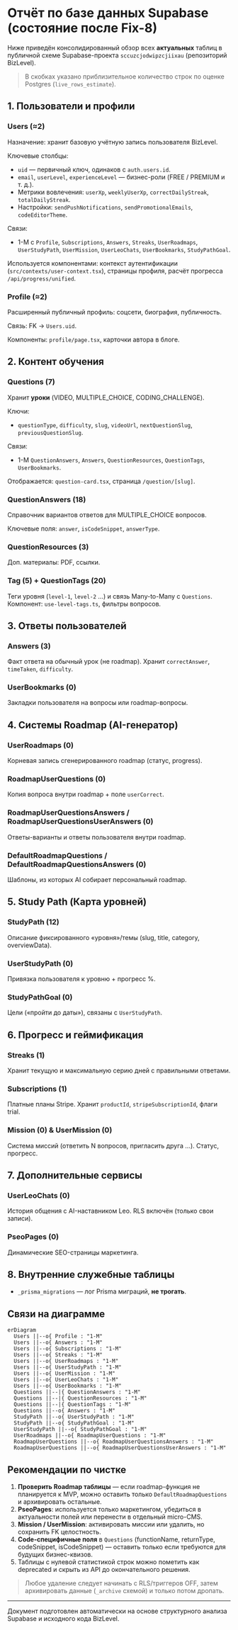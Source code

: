 # Отчёт по базе данных Supabase (состояние после Fix-8)

Ниже приведён консолидированный обзор всех **актуальных** таблиц в публичной схеме Supabase-проекта `sccuzcjodwipzcjiixau` (репозиторий BizLevel).

> В скобках указано приблизительное количество строк по оценке Postgres (`live_rows_estimate`).

## 1. Пользователи и профили

### Users (≈2)
Назначение: хранит базовую учётную запись пользователя BizLevel.

Ключевые столбцы:
- `uid` — первичный ключ, одинаков с `auth.users.id`.
- `email`, `userLevel`, `experienceLevel` — бизнес-роли (FREE / PREMIUM и т. д.).
- Метрики вовлечения: `userXp`, `weeklyUserXp`, `correctDailyStreak`, `totalDailyStreak`.
- Настройки: `sendPushNotifications`, `sendPromotionalEmails`, `codeEditorTheme`.

Связи:
- 1-M с `Profile`, `Subscriptions`, `Answers`, `Streaks`, `UserRoadmaps`, `UserStudyPath`, `UserMission`, `UserLeoChats`, `UserBookmarks`, `StudyPathGoal`.

Используется компонентами: контекст аутентификации (`src/contexts/user-context.tsx`), страницы профиля, расчёт прогресса `/api/progress/unified`.

### Profile (≈2)
Расширенный публичный профиль: соцсети, биография, публичность.

Связь: FK → `Users.uid`.

Компоненты: `profile/page.tsx`, карточки автора в блоге.

## 2. Контент обучения

### Questions (7)
Хранит **уроки** (VIDEO, MULTIPLE_CHOICE, CODING_CHALLENGE).

Ключи:
- `questionType`, `difficulty`, `slug`, `videoUrl`, `nextQuestionSlug`, `previousQuestionSlug`.

Связи:
- 1-M `QuestionAnswers`, `Answers`, `QuestionResources`, `QuestionTags`, `UserBookmarks`.

Отображается: `question-card.tsx`, страница `/question/[slug]`.

### QuestionAnswers (18)
Справочник вариантов ответов для MULTIPLE_CHOICE вопросов.

Ключевые поля: `answer`, `isCodeSnippet`, `answerType`.

### QuestionResources (3)
Доп. материалы: PDF, ссылки.

### Tag (5) + QuestionTags (20)
Теги уровня (`level-1`, `level-2` …) и связь Many-to-Many с `Questions`.
Компонент: `use-level-tags.ts`, фильтры вопросов.

## 3. Ответы пользователей

### Answers (3)
Факт ответа на обычный урок (не roadmap). Хранит `correctAnswer`, `timeTaken`, `difficulty`.

### UserBookmarks (0)
Закладки пользователя на вопросы или roadmap-вопросы.

## 4. Системы Roadmap (AI-генератор)

### UserRoadmaps (0)
Корневая запись сгенерированного roadmap (статус, progress).

### RoadmapUserQuestions (0)
Копия вопроса внутри roadmap + поле `userCorrect`.

### RoadmapUserQuestionsAnswers / RoadmapUserQuestionsUserAnswers (0)
Ответы-варианты и ответы пользователя внутри roadmap.

### DefaultRoadmapQuestions / DefaultRoadmapQuestionsAnswers (0)
Шаблоны, из которых AI собирает персональный roadmap.

## 5. Study Path (Карта уровней)

### StudyPath (12)
Описание фиксированного «уровня»/темы (slug, title, category, overviewData).

### UserStudyPath (0)
Привязка пользователя к уровню + прогресс %.

### StudyPathGoal (0)
Цели («пройти до даты»), связаны с `UserStudyPath`.

## 6. Прогресс и геймификация

### Streaks (1)
Хранит текущую и максимальную серию дней с правильными ответами.

### Subscriptions (1)
Платные планы Stripe. Хранит `productId`, `stripeSubscriptionId`, флаги trial.

### Mission (0) & UserMission (0)
Система миссий (ответить N вопросов, пригласить друга …). Статус, прогресс.

## 7. Дополнительные сервисы

### UserLeoChats (0)
История общения с AI-наставником Leo. RLS включён (только свои записи).

### PseoPages (0)
Динамические SEO-страницы маркетинга.

## 8. Внутренние служебные таблицы

- `_prisma_migrations` — лог Prisma миграций, **не трогать**.

## Связи на диаграмме

```mermaid
erDiagram
  Users ||--o{ Profile : "1-M"
  Users ||--o{ Answers : "1-M"
  Users ||--o{ Subscriptions : "1-M"
  Users ||--o{ Streaks : "1-M"
  Users ||--o{ UserRoadmaps : "1-M"
  Users ||--o{ UserStudyPath : "1-M"
  Users ||--o{ UserMission : "1-M"
  Users ||--o{ UserLeoChats : "1-M"
  Users ||--o{ UserBookmarks : "1-M"
  Questions ||--|{ QuestionAnswers : "1-M"
  Questions ||--|{ QuestionResources : "1-M"
  Questions ||--|{ QuestionTags : "1-M"
  Questions ||--o{ Answers : "1-M"
  StudyPath ||--o{ UserStudyPath : "1-M"
  StudyPath ||--o{ StudyPathGoal : "1-M"
  UserStudyPath ||--o{ StudyPathGoal : "1-M"
  UserRoadmaps ||--o{ RoadmapUserQuestions : "1-M"
  RoadmapUserQuestions ||--o{ RoadmapUserQuestionsAnswers : "1-M"
  RoadmapUserQuestions ||--o{ RoadmapUserQuestionsUserAnswers : "1-M"
```

## Рекомендации по чистке

1. **Проверить Roadmap таблицы** — если roadmap-функция не планируется к MVP, можно оставить только `DefaultRoadmapQuestions` и архивировать остальные.
2. **PseoPages**: используется только маркетингом, убедиться в актуальности полей или перенести в отдельный micro-CMS.
3. **Mission / UserMission**: активировать миссии или удалить, но сохранить FK целостность.
4. **Code-специфичные поля** в `Questions` (functionName, returnType, codeSnippet, isCodeSnippet) — оставить только если требуются для будущих бизнес-квизов.
5. Таблицы с нулевой статистикой строк можно пометить как deprecated и скрыть из API до окончательного решения.

> Любое удаление следует начинать с RLS/триггеров OFF, затем архивировать данные (`_archive` схемой) и только потом дропать.

---

Документ подготовлен автоматически на основе структурного анализа Supabase и исходного кода BizLevel.
